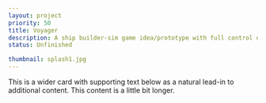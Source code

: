 ```yaml
---
layout: project
priority: 50
title: Voyager
description: A ship builder-sim game idea/prototype with full control of your ship to shoot, ram, outfit and manage your spaceship of your dreams the way you want.
status: Unfinished

thumbnail: splash1.jpg
---
```


This is a wider card with supporting text below as a natural lead-in to additional
            content.
            This content is a little bit longer.